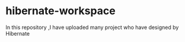 # hibernate-workspace
In this repository ,I have uploaded many project who have designed by Hibernate 
